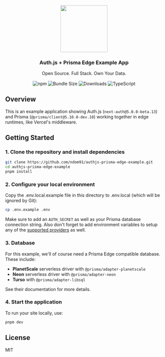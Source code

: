 <p align="center">
   <br/>
   <a href="https://authjs.dev" target="_blank"><img width="150px" src="https://authjs.dev/img/logo/logo-sm.png" /></a>
   <h3 align="center">Auth.js + Prisma Edge Example App</h3>
   <p align="center">
   Open Source. Full Stack. Own Your Data.
   </p>
   <p align="center" style="align: center;">
     <img align="center" alt="npm" src="https://img.shields.io/npm/v/next-auth?label=next-auth&style=flat-square&color=black&labelColor=black">
     <img align="center" src="https://img.shields.io/bundlephobia/minzip/next-auth?label=next-auth&style=flat-square&color=black&labelColor=black" alt="Bundle Size"/>
     <img align="center" src="https://img.shields.io/npm/dm/next-auth?label=next-auth%20downloads&style=flat-square&color=black&labelColor=black" alt="Downloads" />
     <img align="center" src="https://img.shields.io/badge/npm-TypeScript-blue?style=flat-square&color=black&labelColor=black" alt="TypeScript" />
   </p>
</p>

## Overview

This is an example application showing Auth.js (`next-auth@5.0.0-beta.13`) and Prisma (`@prisma/client@5.10.0-dev.10`) working together in edge runtimes, like Vercel's middleware.

## Getting Started

### 1. Clone the repository and install dependencies

```bash
git clone https://github.com/ndom91/authjs-prisma-edge-example.git
cd authjs-prisma-edge-example
pnpm install
```

### 2. Configure your local environment

Copy the .env.local.example file in this directory to .env.local (which will be ignored by Git):

```bash
cp .env.example .env
```

Make sure to add an `AUTH_SECRET` as well as your Prisma database connection string. Also don't forget to add environment variables to setup any of the [supported providers](https://authjs.dev/reference/core/providers) as well.

### 3. Database

For this example, we'll of course need a Prisma Edge compatible database. These include:

- **PlanetScale** serverless driver with `@prisma/adapter-planetscale`
- **Neon** serverless driver with `@prisma/adapter-neon`
- **Turso** with `@prisma/adapter-libsql`

See their documentation for more details.

### 4. Start the application

To run your site locally, use:

```bash
pnpm dev
```

## License

MIT
